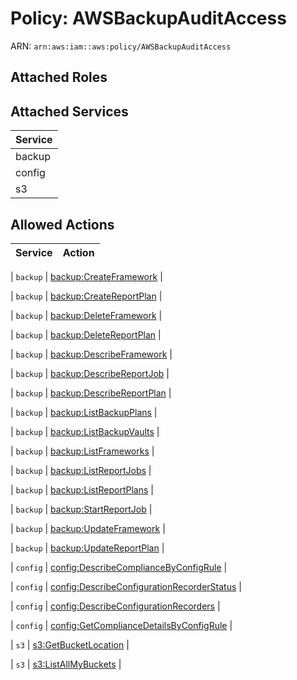 # Policy: AWSBackupAuditAccess

ARN: `arn:aws:iam::aws:policy/AWSBackupAuditAccess`

## Attached Roles

## Attached Services

| Service |
|---------|
| backup |
| config |
| s3 |

## Allowed Actions

| Service | Action |
|:-------:|--------|

| `backup` | [backup:CreateFramework](../actions.md#backup:createframework) |

| `backup` | [backup:CreateReportPlan](../actions.md#backup:createreportplan) |

| `backup` | [backup:DeleteFramework](../actions.md#backup:deleteframework) |

| `backup` | [backup:DeleteReportPlan](../actions.md#backup:deletereportplan) |

| `backup` | [backup:DescribeFramework](../actions.md#backup:describeframework) |

| `backup` | [backup:DescribeReportJob](../actions.md#backup:describereportjob) |

| `backup` | [backup:DescribeReportPlan](../actions.md#backup:describereportplan) |

| `backup` | [backup:ListBackupPlans](../actions.md#backup:listbackupplans) |

| `backup` | [backup:ListBackupVaults](../actions.md#backup:listbackupvaults) |

| `backup` | [backup:ListFrameworks](../actions.md#backup:listframeworks) |

| `backup` | [backup:ListReportJobs](../actions.md#backup:listreportjobs) |

| `backup` | [backup:ListReportPlans](../actions.md#backup:listreportplans) |

| `backup` | [backup:StartReportJob](../actions.md#backup:startreportjob) |

| `backup` | [backup:UpdateFramework](../actions.md#backup:updateframework) |

| `backup` | [backup:UpdateReportPlan](../actions.md#backup:updatereportplan) |

| `config` | [config:DescribeComplianceByConfigRule](../actions.md#config:describecompliancebyconfigrule) |

| `config` | [config:DescribeConfigurationRecorderStatus](../actions.md#config:describeconfigurationrecorderstatus) |

| `config` | [config:DescribeConfigurationRecorders](../actions.md#config:describeconfigurationrecorders) |

| `config` | [config:GetComplianceDetailsByConfigRule](../actions.md#config:getcompliancedetailsbyconfigrule) |

| `s3` | [s3:GetBucketLocation](../actions.md#s3:getbucketlocation) |

| `s3` | [s3:ListAllMyBuckets](../actions.md#s3:listallmybuckets) |

